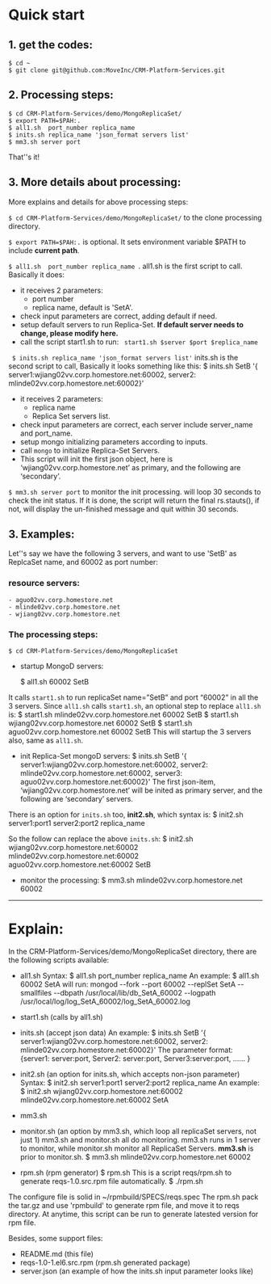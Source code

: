 
# Quick start

## 1. get the codes:

    $ cd ~
    $ git clone git@github.com:MoveInc/CRM-Platform-Services.git

## 2. Processing steps:

    $ cd CRM-Platform-Services/demo/MongoReplicaSet/
    $ export PATH=$PAH:.
    $ all1.sh  port_number replica_name 
    $ inits.sh replica_name 'json_format servers list'
    $ mm3.sh server port

That''s it!

## 3. More details about processing:

More explains and details for above processing steps:

` $ cd CRM-Platform-Services/demo/MongoReplicaSet/ ` to the clone processing directory.

` $ export PATH=$PAH:. ` is optional. It sets environment variable $PATH to include **current path**.

` $ all1.sh  port_number replica_name  `.
all1.sh is the first script to call. Basically it does:
* it receives 2 parameters:
  + port number
  + replica name, default is 'SetA'.
* check input parameters are correct, adding default if need.
* setup default servers to run Replica-Set. **If default server needs to change, please modify here.**
* call the script start1.sh to run: ` start1.sh $server $port $replica_name`


` $ inits.sh replica_name 'json_format servers list'`
inits.sh is the second script to call, Basically it looks something like this:
    $ inits.sh SetB '{ server1:wjiang02vv.corp.homestore.net:60002, server2: mlinde02vv.corp.homestore.net:60002}'
* it receives 2 parameters:
  + replica name
  + Replica Set servers list.
* check input parameters are correct, each server include server_name and port_name.
* setup mongo initializing parameters according to inputs.
* call `mongo` to initialize Replica-Set Servers.
* This script will init the first json object, here is ‘wjiang02vv.corp.homestore.net’ as primary, and the following are ‘secondary’.

` $ mm3.sh server port ` to monitor the init processing.
will loop 30 seconds to check the init status.
If it is done, the script will return the final rs.stauts(), if not, will display the un-finished message and quit within 30 seconds.


## 3. Examples:

Let''s say we have the following 3 servers, and want to use 'SetB' as ReplcaSet name, and  60002 as port number:

### resource servers:
    - aguo02vv.corp.homestore.net
    - mlinde02vv.corp.homestore.net
    - wjiang02vv.corp.homestore.net 
  
### The processing steps:

    $ cd CRM-Platform-Services/demo/MongoReplicaSet

* startup MongoD servers:

    $ all1.sh  60002 SetB 

It calls `start1.sh` to run replicaSet name=”SetB” and port “60002” in all the 3 servers.
Since `all1.sh` calls `start1.sh`, an optional step to replace `all1.sh` is:
    $ start1.sh mlinde02vv.corp.homestore.net 60002 SetB
    $ start1.sh wjiang02vv.corp.homestore.net 60002 SetB
    $ start1.sh aguo02vv.corp.homestore.net 60002 SetB
This will startup the 3 servers also, same as `all1.sh`.

* init Replica-Set mongoD servers:
    $ inits.sh SetB '{ server1:wjiang02vv.corp.homestore.net:60002, server2: mlinde02vv.corp.homestore.net:60002, server3: aguo02vv.corp.homestore.net:60002}'
The first json-item, ‘wjiang02vv.corp.homestore.net’ will be inited as primary server, and the following are ‘secondary’ servers.

There is an option for `inits.sh` too, **init2.sh**, which syntax is:
    $ init2.sh server1:port1 server2:port2 replica_name

So the follow can replace the above `inits.sh`:
    $ init2.sh wjiang02vv.corp.homestore.net:60002 mlinde02vv.corp.homestore.net:60002 aguo02vv.corp.homestore.net:60002 SetB

* monitor the processing:
    $ mm3.sh mlinde02vv.corp.homestore.net 60002 

---------------------------------------------------------------------------

# Explain:

In the CRM-Platform-Services/demo/MongoReplicaSet directory, there are the following scripts available:

* all1.sh 
Syntax:
    $ all1.sh port_number replica_name
An example:
    $ all1.sh 60002 SetA
    will run:
    mongod --fork --port 60002 --replSet SetA --smallfiles --dbpath /usr/local/lib/db_SetA_60002 --logpath /usr/local/log/log_SetA_60002/log_SetA_60002.log
* start1.sh (calls by all1.sh)
* inits.sh (accept json data)
An example:
    $ inits.sh SetB '{ server1:wjiang02vv.corp.homestore.net:60002, server2: mlinde02vv.corp.homestore.net:60002}'
The parameter format:
   {server1: server:port,
    Server2: server:port,
    Server3:server:port,
    ……
   }
* init2.sh (an option for inits.sh, which accepts non-json parameter)
Syntax:
    $ init2.sh server1:port1 server2:port2 replica_name
An example:
    $ init2.sh wjiang02vv.corp.homestore.net:60002 mlinde02vv.corp.homestore.net:60002 SetA
* mm3.sh
* monitor.sh (an option by mm3.sh, which loop all replicaSet servers, not just 1)
mm3.sh and monitor.sh all do monitoring.
mm3.sh runs in 1 server to monitor, while monitor.sh monitor all ReplicaSet Servers. 
**mm3.sh** is prior to monitor.sh.
    $ mm3.sh  mlinde02vv.corp.homestore.net 60002

* rpm.sh (rpm generator)
    $ rpm.sh
This is a script reqs/rpm.sh to generate reqs-1.0.src.rpm file automatically.
    $ ./rpm.sh

The configure file is solid in ~/rpmbuild/SPECS/reqs.spec
The rpm.sh pack the tar.gz and use 'rpmbuild' to generate rpm file, and move it to reqs directory.
At anytime, this script can be run to generate latested version for rpm file.


Besides, some support files:

* README.md (this file)
* reqs-1.0-1.el6.src.rpm (rpm.sh generated package)
* server.json (an example of how the inits.sh input parameter looks like)

